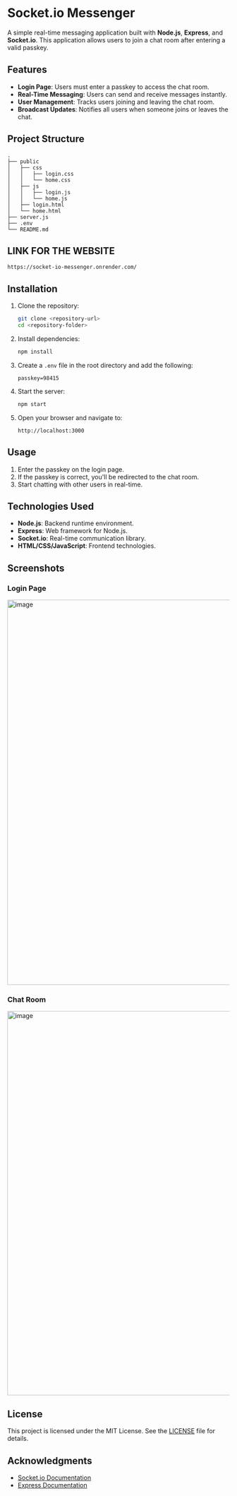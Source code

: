# Socket.io Messenger

A simple real-time messaging application built with **Node.js**, **Express**, and **Socket.io**. This application allows users to join a chat room after entering a valid passkey.

## Features

- **Login Page**: Users must enter a passkey to access the chat room.
- **Real-Time Messaging**: Users can send and receive messages instantly.
- **User Management**: Tracks users joining and leaving the chat room.
- **Broadcast Updates**: Notifies all users when someone joins or leaves the chat.

## Project Structure

```
.
├── public
│   ├── css
│   │   ├── login.css
│   │   └── home.css
│   ├── js
│   │   ├── login.js
│   │   └── home.js
│   ├── login.html
│   └── home.html
├── server.js
├── .env
└── README.md
```
## LINK FOR THE WEBSITE
```
https://socket-io-messenger.onrender.com/
```
## Installation

1. Clone the repository:
   ```bash
   git clone <repository-url>
   cd <repository-folder>
   ```

2. Install dependencies:
   ```bash
   npm install
   ```

3. Create a `.env` file in the root directory and add the following:
   ```properties
   passkey=98415
   ```

4. Start the server:
   ```bash
   npm start
   ```

5. Open your browser and navigate to:
   ```
   http://localhost:3000
   ```

## Usage

1. Enter the passkey on the login page.
2. If the passkey is correct, you'll be redirected to the chat room.
3. Start chatting with other users in real-time.

## Technologies Used

- **Node.js**: Backend runtime environment.
- **Express**: Web framework for Node.js.
- **Socket.io**: Real-time communication library.
- **HTML/CSS/JavaScript**: Frontend technologies.

## Screenshots

### Login Page
<img width="1916" height="873" alt="image" src="https://github.com/user-attachments/assets/e0afd84c-f410-4a68-8935-a2478626995a" />


### Chat Room
<img width="1918" height="871" alt="image" src="https://github.com/user-attachments/assets/1be70575-3dc4-4b08-999b-a9d5311379b1" />


## License

This project is licensed under the MIT License. See the [LICENSE](LICENSE) file for details.

## Acknowledgments

- [Socket.io Documentation](https://socket.io/docs/)
- [Express Documentation](https://expressjs.com/)
